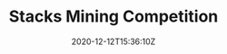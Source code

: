 ---
title: "Stacks Mining Competition"
date: 2020-12-12T15:36:10Z
description: "Hosted by Daemon Technologies."
layout: "section"
---